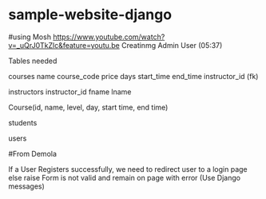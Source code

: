 # sample-website-django

#using Mosh https://www.youtube.com/watch?v=_uQrJ0TkZlc&feature=youtu.be
Creatinmg Admin User (05:37)


Tables needed

courses
    name
    course_code
    price
    days
    start_time
    end_time
    instructor_id (fk)
    


instructors
    instructor_id
    fname
    lname

Course(id, name, level, day, start time, end time)

students

users


#From Demola

If a User Registers successfully, 
    we need to redirect user to a login page
else
    raise Form is not valid and  remain on page with error (Use Django messages)
